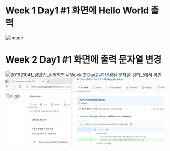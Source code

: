 # Week 1 Day1 #1 화면에 Hello World 출력
![image](https://user-images.githubusercontent.com/79950103/110567742-5587b780-8195-11eb-8533-2974d2bf4c86.png)
# Week 2 Day1 #1 화면에 출력 문자열 변경
<img width="959" alt="201921041_김민진_실행화면" src="https://user-images.githubusercontent.com/79950103/110569905-7ef61280-8198-11eb-9d66-28a90339e2b1.png">
# Week 2 Day2 #1 변경된 문자열 깃허브에서 확인
<img src = "https://github.com/Kim-Min-Jin-19/Images/blob/main/2%EC%A3%BC%EC%B0%A8_2_%EC%8B%A4%ED%96%89%ED%99%94%EB%A9%B4.jpg?raw=true">
